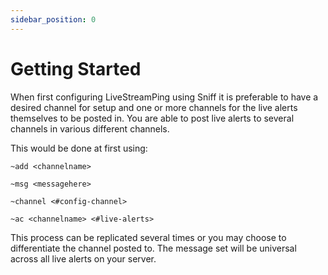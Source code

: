 ```yaml
---
sidebar_position: 0
---
```


# Getting Started

When first configuring LiveStreamPing using Sniff it is preferable to have a desired channel for setup and one or more channels for the live alerts themselves to be posted in. You are able to post live alerts to several channels in various different channels.

This would be done at first using:

`~add <channelname>`

`~msg <messagehere>`

`~channel <#config-channel>`

`~ac <channelname> <#live-alerts>`

This process can be replicated several times or you may choose to differentiate the channel posted to.
The message set will be universal across all live alerts on your server.
